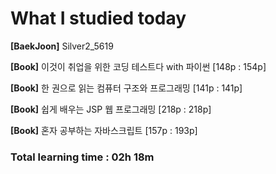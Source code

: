 <h1>What I studied today</h1>

<strong>[BaekJoon]</strong> Silver2_5619

<strong>[Book]</strong> 이것이 취업을 위한 코딩 테스트다 with 파이썬 [148p : 154p]

<strong>[Book]</strong> 한 권으로 읽는 컴퓨터 구조와 프로그래밍 [141p : 141p]

<strong>[Book]</strong> 쉽게 배우는 JSP 웹 프로그래밍 [218p : 218p]

<strong>[Book]</strong> 혼자 공부하는 자바스크립트 [157p : 193p]

<h3>Total learning time : 02h 18m</h3>